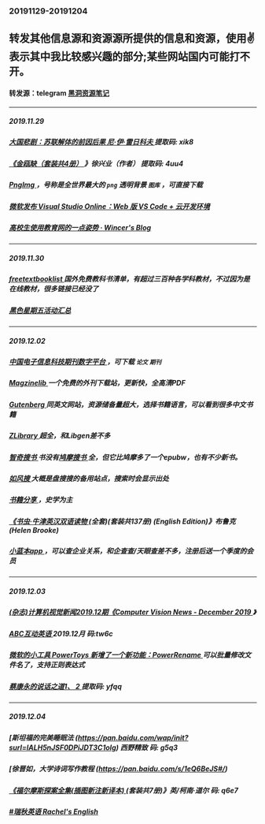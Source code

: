 ### 20191129-20191204
转发其他信息源和资源源所提供的信息和资源，使用✌表示其中我比较感兴趣的部分;某些网站国内可能打不开。
---
#### 转发源：telegram [黑洞资源笔记](https://t.me/tieliu)
---
##### 2019.11.29
##### [大国悲剧：苏联解体的前因后果 尼·伊·雷日科夫 ](https://pan.baidu.com/wap/init?surl=_x-ZAHJS36mj83tZIpqnkA)  提取码: xik8
##### [《金瓯缺（套装共4册） ](https://pan.baidu.com/wap/init?surl=NviknFo1yQVAzQQl-EMlnQ)》徐兴业（作者） 提取码: 4uu4 
##### [PngImg ](http://pngimg.com/)，号称是全世界最大的 `png` 透明背景 `图库` ，可直接下载
##### [微软发布 Visual Studio Online：Web 版 VS Code + 云开发环境 ](https://zhuanlan.zhihu.com/p/90126914)
##### [高校生使用教育网的一点姿势 · Wincer's Blog](https://blog.itswincer.com/posts/36b4c1ab/)
---
##### 2019.11.30
##### [freetextbooklist ](http://www.freetextbooklist.com/)  国外免费教科书清单，有超过三百种各学科教材，不过因为是在线教材，很多链接已经没了
##### [黑色星期五活动汇总 ](https://xianshiyouhui.com/blackfriday/?from=groupmessage)
---
##### 2019.12.02
##### [中国电子信息科技期刊数字平台 ](http://www.sloc.com.cn/)，可下载 `论文` `期刊`
##### [Magzinelib ](https://magazinelib.com/) 一个免费的外刊下载站，更新快，全高清PDF
##### [Gutenberg ](https://www.gutenberg.org/) 同英文网站，资源储备量超大，选择书籍语言，可以看到很多中文书籍
##### [ZLibrary ](https://b-ok.cc/) 超全，和Libgen差不多
##### [智奇搜书 ](https://www.zqbook.top/) 书没有[鸠摩搜书 ](https://www.jiumodiary.com/)全，但它比鸠摩多了一个epubw，也有不少新书。
##### [如风搜 ](http://www.rufengso.net/) 大概是盘搜搜的备用站点，搜索时会显示出处
##### [书籍分享 ](http://www.rufengso.net/u/bd-1512823434)，史学为主
##### [《书虫·牛津英汉双语读物 ](https://pan.baidu.com/s/1nv01Hah#/)(全套)(套装共137册) (English Edition)》布鲁克 (Helen Brooke) 
##### [小蓝本app ](http://u51.me/9CDN)，可以查企业关系，和企查查/天眼查差不多，注册后送一个季度的会员
---
##### 2019.12.03
##### [(杂志)计算机视觉新闻2019.12期《Computer Vision News - December 2019 ](https://www.rsipvision.com/ComputerVisionNews-2019December/)》
##### [ABC互动英语 ](https://pan.baidu.com/s/1txQf2eB6Zg1T27pHzcZE-Q)2019.12月 码:tw6c 
##### [微软的小工具 PowerToys 新增了一个新功能：PowerRename ](https://github.com/microsoft/PowerToys/releases) 可以批量修改文件名了，支持正则表达式
##### [蔡康永的说话之道1、 2 ](https://pan.baidu.com/wap/init?surl=HSxGRGZbglksw01DFe7ZFQ)  提取码: yfqq
---
##### 2019.12.04
##### [斯坦福的完美睡眠法 (https://pan.baidu.com/wap/init?surl=lALH5nJSF0DPiJDT3C1oIg) 西野精致 码: g5q3 
##### [徐晋如，大学诗词写作教程 (https://pan.baidu.com/s/1eQ6BeJS#/)
##### [《福尔摩斯探案全集(插图新注新译本) ](https://pan.baidu.com/s/1WfJ_rifO8doPW7hgQy2A8A#/)(套装共7册)》英/柯南·道尔 码: q6e7
##### [#瑞秋英语 Rachel's English ](https://rachelsenglish.com/)
